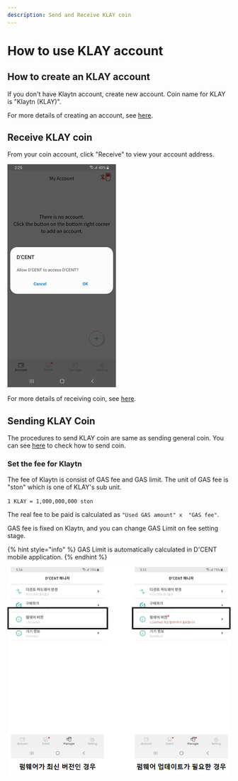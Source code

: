 ```yaml
---
description: Send and Receive KLAY coin
---
```


# How to use KLAY account

## How to create an KLAY account

If you don't have Klaytn account, create new account. Coin name for KLAY is "Klaytn \(KLAY\)".

For more details of creating an account, see [here](../mobile-app/create-account.md).

## Receive KLAY coin

From your coin account, click "Receive" to view your account address.

![](../.gitbook/assets/image%20%28110%29.png)

For more details of receiving coin, see [here](receive.md).

## Sending KLAY Coin

The procedures to send KLAY coin are same as sending general coin. You can see [here](send/) to check how to send coin.

### Set the fee for Klaytn

The fee of Klaytn is consist of GAS fee and GAS limit. The unit of GAS fee is "ston" which is one of KLAY's sub unit.

`1 KLAY = 1,000,000,000 ston`

The real fee to be paid is calculated as `"Used GAS amount" x  "GAS fee"`.

GAS fee is fixed on Klaytn, and you can change GAS Limit on fee setting stage.

{% hint style="info" %}
GAS Limit is automatically calculated in D'CENT mobile application.
{% endhint %}

![](../.gitbook/assets/image%20%2833%29.png)

